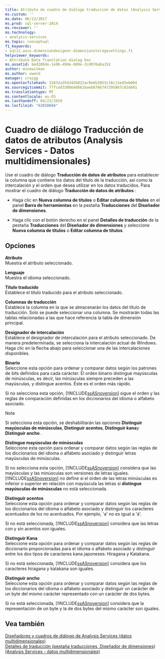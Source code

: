 ```yaml
---
title: Atributo de cuadro de diálogo traducción de datos (Analysis Services - datos multidimensionales) | Microsoft Docs
ms.custom: ''
ms.date: 06/13/2017
ms.prod: sql-server-2014
ms.reviewer: ''
ms.technology:
- analysis-services
ms.topic: conceptual
f1_keywords:
- sql12.asvs.dimensiondesigner.dimensionstoragesettings.f1
helpviewer_keywords:
- Attribute Data Translation dialog box
ms.assetid: bed286de-1e9b-49de-b09e-3cd076aba152
author: minewiskan
ms.author: owend
manager: craigg
ms.openlocfilehash: 32832a354342b822ac0e6b2853c18c11ed3eb004
ms.sourcegitcommit: f7fced330b64d6616aeb8766747295807c92dd41
ms.translationtype: MT
ms.contentlocale: es-ES
ms.lasthandoff: 04/23/2019
ms.locfileid: "62650666"
---
```

# <a name="attribute-data-translation-dialog-box-analysis-services---multidimensional-data"></a>Cuadro de diálogo Traducción de datos de atributos (Analysis Services - Datos multidimensionales)
  Use el cuadro de diálogo **Traducción de datos de atributos** para establecer la columna que contiene los datos del título de la traducción, así como la intercalación y el orden que desea utilizar en los datos traducidos. Para mostrar el cuadro de diálogo **Traducción de datos de atributos** :  
  
-   Haga clic en **Nueva columna de títulos** o **Editar columna de títulos** en el panel **Barra de herramientas** en la pestaña **Traducciones** del **Diseñador de dimensiones**.  
  
-   Haga clic con el botón derecho en el panel **Detalles de traducción** de la pestaña **Traducciones** del **Diseñador de dimensiones** y seleccione **Nueva columna de títulos** o **Editar columna de títulos**.  
  
## <a name="options"></a>Opciones  
 **Atributo**  
 Muestra el atributo seleccionado.  
  
 **Lenguaje**  
 Muestra el idioma seleccionado.  
  
 **Título traducido**  
 Establece el título traducido para el atributo seleccionado.  
  
 **Columnas de traducción**  
 Establece la columna en la que se almacenarán los datos del título de traducción. Solo se puede seleccionar una columna. Se mostrarán todas las tablas relacionadas a las que hace referencia la tabla de dimensión principal.  
  
 **Designador de intercalación**  
 Establece el designador de intercalación para el atributo seleccionado. De manera predeterminada, se selecciona la intercalación actual de Windows. Haga clic en la flecha abajo para seleccionar una de las intercalaciones disponibles.  
  
 **Binario**  
 Seleccione esta opción para ordenar y comparar datos según los patrones de bits definidos para cada carácter. El orden binario distingue mayúsculas de minúsculas, es decir, las minúsculas siempre preceden a las mayúsculas, y distingue acentos. Éste es el orden más rápido.  
  
 Si no selecciona esta opción, [!INCLUDE[ssASnoversion](../includes/ssasnoversion-md.md)] sigue el orden y las reglas de comparación definidas en los diccionarios del idioma o alfabeto asociado.  
  
> [!NOTE]  
>  Si selecciona esta opción, se deshabilitarán las opciones **Distinguir mayúsculas de minúsculas**, **Distinguir acentos**, **Distinguir kana**y **Distinguir ancho** .  
  
 **Distingue mayúsculas de minúsculas**  
 Seleccione esta opción para ordenar y comparar datos según las reglas de los diccionarios del idioma o alfabeto asociado y distinguir letras mayúsculas de minúsculas.  
  
 Si no selecciona esta opción, [!INCLUDE[ssASnoversion](../includes/ssasnoversion-md.md)] considera que las mayúsculas y las minúsculas son versiones de letras iguales. [!INCLUDE[ssASnoversion](../includes/ssasnoversion-md.md)] no define si el orden de las letras minúsculas es inferior o superior en relación con mayúscula las letras si **distingue mayúsculas de minúsculas** no está seleccionada.  
  
 **Distinguir acentos**  
 Seleccione esta opción para ordenar y comparar datos según las reglas de los diccionarios del idioma o alfabeto asociado y distinguir los caracteres acentuados de los no acentuados. Por ejemplo, 'a' no es igual a 'á'.  
  
 Si no está seleccionada, [!INCLUDE[ssASnoversion](../includes/ssasnoversion-md.md)] considera que las letras con y sin acentos son iguales.  
  
 **Distinguir Kana**  
 Seleccione esta opción para ordenar y comparar datos según las reglas de diccionario proporcionadas para el idioma o alfabeto asociado y distinguir entre los dos tipos de caracteres kana japoneses: Hiragana y Katakana.  
  
 Si no está seleccionada, [!INCLUDE[ssASnoversion](../includes/ssasnoversion-md.md)] considera que los caracteres hiragana y katakana son iguales.  
  
 **Distinguir ancho**  
 Seleccione esta opción para ordenar y comparar datos según las reglas de los diccionarios del idioma o alfabeto asociado y distinguir un carácter de un byte del mismo carácter representado con un carácter de dos bytes.  
  
 Si no está seleccionada, [!INCLUDE[ssASnoversion](../includes/ssasnoversion-md.md)] considera que la representación de un byte y la de dos bytes del mismo carácter son iguales.  
  
## <a name="see-also"></a>Vea también  
 [Diseñadores y cuadros de diálogo de Analysis Services &#40;datos multidimensionales&#41;](analysis-services-designers-and-dialog-boxes-multidimensional-data.md)   
 [Detalles de traducción &#40;pestaña traducciones, Diseñador de dimensiones&#41; &#40;Analysis Services - datos multidimensionales&#41;](translation-details-dimension-designer-analysis-services-multidimensional-data.md)  
  
  
